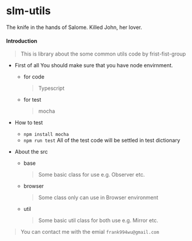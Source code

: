 # slm-utils
The knife in the hands of Salome. Killed John, her lover.


#### Introduction
> This is library about the some common utils code by frist-fist-group

- First of all
  You should make sure that you have node envirnment.
  - for code
    > Typescript
  - for test
    > mocha

- How to test
  - `npm install mocha`
  - `npm run test`
  All of the test code will be settled in test dictionary

- About the src
  - base
    > Some basic class for use e.g. Observer etc.
  - browser
    > Some class only can use in Browser environment
  - util
    > Some basic util class for both use e.g. Mirror etc.


> You can contact me with the emial `frank994wu@gmail.com`
